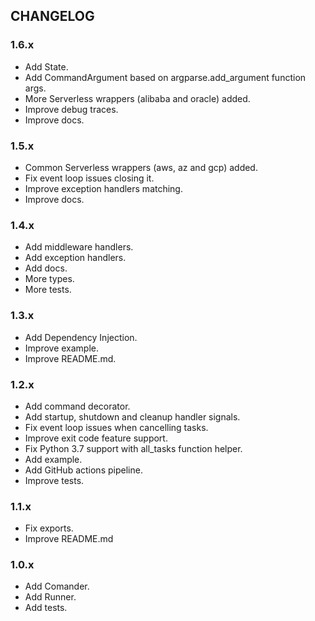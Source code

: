 ## CHANGELOG

### **1.6.x**

* Add State.
* Add CommandArgument based on argparse.add_argument function args.
* More Serverless wrappers (alibaba and oracle) added.
* Improve debug traces.
* Improve docs.

### **1.5.x**

* Common Serverless wrappers (aws, az and gcp) added.
* Fix event loop issues closing it.
* Improve exception handlers matching.
* Improve docs.

### **1.4.x**

* Add middleware handlers.
* Add exception handlers.
* Add docs.
* More types.
* More tests.

### **1.3.x**

* Add Dependency Injection.
* Improve example.
* Improve README.md.

### **1.2.x**

* Add command decorator.
* Add startup, shutdown and cleanup handler signals.
* Fix event loop issues when cancelling tasks.
* Improve exit code feature support.
* Fix Python 3.7 support with all_tasks function helper.
* Add example.
* Add GitHub actions pipeline.
* Improve tests.

### **1.1.x**

* Fix exports.
* Improve README.md

### **1.0.x**

- Add Comander.
- Add Runner.
- Add tests.
